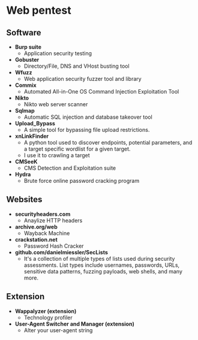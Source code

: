 # Web pentest
## Software
- <b>Burp suite</b>
  - Application security testing
- <b>Gobuster</b>
  - Directory/File, DNS and VHost busting tool
- <b>Wfuzz</b>
  - Web application security fuzzer tool and library
- <b>Commix</b>
  - Automated All-in-One OS Command Injection Exploitation Tool
- <b>Nikto</b>
  - Nikto web server scanner
- <b>Sqlmap</b>
  - Automatic SQL injection and database takeover tool
- <b>Upload_Bypass</b>
  - A simple tool for bypassing file upload restrictions.
- <b>xnLinkFinder</b>
  - A python tool used to discover endpoints, potential parameters, and a target specific wordlist for a given target.
  - I use it to crawling a target
- <b>CMSeeK</b>
  - CMS Detection and Exploitation suite
- <b>Hydra</b>
  - Brute force online password cracking program

## Websites
- <b>securityheaders.com</b>
  - Anaylize HTTP headers
- <b>archive.org/web</b>
  - Wayback Machine
- <b>crackstation.net</b>
  - Password Hash Cracker
- <b>github.com/danielmiessler/SecLists</b>
  - It's a collection of multiple types of lists used during security assessments. List types include usernames, passwords, URLs, sensitive data patterns, fuzzing payloads, web shells, and many more.

## Extension
- <b>Wappalyzer (extension)</b>
  - Technology profiler
- <b>User-Agent Switcher and Manager (extension)</b>
  - Alter your user-agent string
